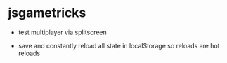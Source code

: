 # jsgametricks

- test multiplayer via splitscreen

- save and constantly reload all state in localStorage so reloads are hot reloads

